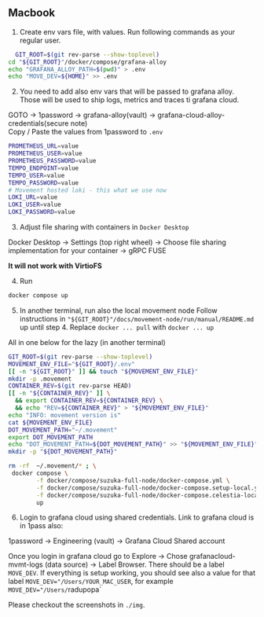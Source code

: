 ##  Macbook
1. Create env vars file, with values. Run following commands as your regular user.

```bash
  GIT_ROOT=$(git rev-parse --show-toplevel)
cd "${GIT_ROOT}"/docker/compose/grafana-alloy
echo "GRAFANA_ALLOY_PATH=$(pwd)" > .env
echo "MOVE_DEV=${HOME}" >> .env
```

2. You need to add also env vars that will be passed to grafana alloy. Those will be used
to ship logs, metrics and traces ti grafana cloud.

GOTO -> 1password -> grafana-alloy(vault) -> grafana-cloud-alloy-credentials(secure note)
<br>
Copy / Paste the values from 1password to `.env`

```bash
PROMETHEUS_URL=value
PROMETHEUS_USER=value
PROMETHEUS_PASSWORD=value
TEMPO_ENDPOINT=value
TEMPO_USER=value
TEMPO_PASSWORD=value
# Movement hosted loki - this what we use now
LOKI_URL=value
LOKI_USER=value
LOKI_PASSWORD=value
```

3. Adjust file sharing with containers in `Docker Desktop`

Docker Desktop -> Settings (top right wheel) -> Choose file sharing implementation for your container -> gRPC FUSE

**It will not work with VirtioFS**


4. Run 
```bash
docker compose up
```

5. In another terminal, run also the local movement node
Follow instructions in  `"${GIT_ROOT}"/docs/movement-node/run/manual/README.md`
up until step 4. Replace `docker ... pull` with `docker ... up`

All in one below for the lazy (in another terminal)
```bash
GIT_ROOT=$(git rev-parse --show-toplevel)
MOVEMENT_ENV_FILE="${GIT_ROOT}/.env"
[[ -n "${GIT_ROOT}" ]] && touch "${MOVEMENT_ENV_FILE}"
mkdir -p .movement
CONTAINER_REV=$(git rev-parse HEAD)
[[ -n "${CONTAINER_REV}" ]] \
  && export CONTAINER_REV=${CONTAINER_REV} \
  && echo "REV=${CONTAINER_REV}" > "${MOVEMENT_ENV_FILE}"
echo "INFO: movement version is"
cat ${MOVEMENT_ENV_FILE}
DOT_MOVEMENT_PATH="~/.movement"
export DOT_MOVEMENT_PATH
echo "DOT_MOVEMENT_PATH=${DOT_MOVEMENT_PATH}" >> "${MOVEMENT_ENV_FILE}"
mkdir -p "${DOT_MOVEMENT_PATH}"

rm -rf  ~/.movement/* ; \
 docker compose \
        -f docker/compose/suzuka-full-node/docker-compose.yml \
        -f docker/compose/suzuka-full-node/docker-compose.setup-local.yml \
        -f docker/compose/suzuka-full-node/docker-compose.celestia-local.yml \
        up
```

6. Login to grafana cloud using shared credentials. Link to grafana cloud is in 1pass also:

1password -> Engineering (vault) -> Grafana Cloud Shared account

Once you login in grafana cloud go to Explore -> Chose grafanacloud-mvmt-logs (data source)
-> Label Browser. There should be a label `MOVE_DEV`. If everything is setup working,
you should see also a value for that label  `MOVE_DEV="/Users/YOUR_MAC_USER`,
for example `MOVE_DEV="/Users/`radupopa`

Please checkout the screenshots in `./img`.

